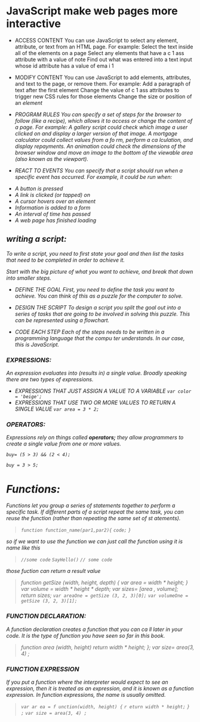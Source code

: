 # JavaScript make web pages more interactive

* ACCESS CONTENT
You can use JavaScript to select any
element, attribute, or text from an
HTML page. For example:
 Select the text inside all of the <hl>
elements on a page
 Select any elements that have a
c 1 ass attribute with a value of note
 Find out what was entered into a
text input whose id attribute has a
value of ema i 1

* MODIFY CONTENT
You can use JavaScript to add
elements, attributes, and text to the
page, or remove them. For example:
 Add a paragraph of text after the
first <hl> element
 Change the value of c 1 ass
attributes to trigger new CSS rules
for those elements
Change the size or position of an
<i mg> element

* PROGRAM RULES
You can specify a set of steps for
the browser to follow (like a recipe),
which allows it to access or change the
content of a page. For example:
 A gallery script could check which
image a user clicked on and display
a larger version of that image.
 A mortgage calculator could collect
values from a fo rm, perform a
ca lculation, and display repayments.
An animation could check the
dimensions of the browser window
and move an image to the bottom
of the viewable area (also known as
the viewport).

* REACT TO EVENTS
You can specify that a script should run
when a specific event has occurred. For
example, it could be run when:
-  A button is pressed
-  A link is clicked (or tapped) on
-  A cursor hovers over an element
- Information is added to a form
-  An interval of time has passed
- A web page has finished loading

## writing a script:

To write a script, you need to first
state your goal and then list the
tasks that need to be completed in
order to achieve it.

Start with the big picture of what
you want to achieve, and break
that down into smaller steps.

* DEFINE THE GOAL
First, you need to define the task you want to
achieve. You can think of this as a puzzle for the
computer to solve.

* DESIGN THE SCRIPT
To design a script you split the goal out into a series
of tasks that are going to be involved in solving this
puzzle. This can be represented using a flowchart.

* CODE EACH STEP
Each of the steps needs to be written in a
programming language that the compu ter
understands. In our case, this is JavaScript.

### EXPRESSIONS:
An expression evaluates into (results in) a single value. Broadly speaking
there are two types of expressions.

* EXPRESSIONS THAT JUST ASSIGN A
VALUE TO A VARIABLE
`var color = 'beige';`
* EXPRESSIONS THAT USE TWO OR
MORE VALUES TO RETURN A
SINGLE VALUE
`var area = 3 * 2;`

### OPERATORS:

Expressions rely on things called **operators;** they allow programmers to
create a single value from one or more values.

`buy= (5 > 3) && (2 < 4);`

`buy = 3 > 5;`


# Functions:

Functions let you group a series of statements together to perform a
specific task. If different parts of a script repeat the same task, you can
reuse the function (rather than repeating the same set of st atements).

> `function function_name(par1,par2){`
> `code;`
> `}`

so if we want to use the function we can just call the function using it is name
like this 
> `//some code`
> `SayHello()`
> `// some code`

those fuction can return a result value
> function getSize (width, height, depth) {
> var area = width * height;
> }
> var volume = width * height * depth;
> var sizes= [area , volume];
> return sizes;
`var areaOne = getSize (3, 2, 3)[0];`
`var volumeOne = getSize (3, 2, 3)[1];`

### FUNCTION DECLARATION:
A function declaration creates a function that you
can ca ll later in your code. It is the type of function
you have seen so far in this book.

> function area (width, height)
> return width * height;
> };
> var size= area(3, 4) ;

### FUNCTION EXPRESSION

If you put a function where the interpreter would
expect to see an expression, then it is treated as an
expression, and it is known as a function expression.
In function expressions, the name is usually omitted.

> `var ar ea = f unction(width, height) {`
> `r eturn width * height;`
> `} ;`
> `var size = area(3, 4) ;`

